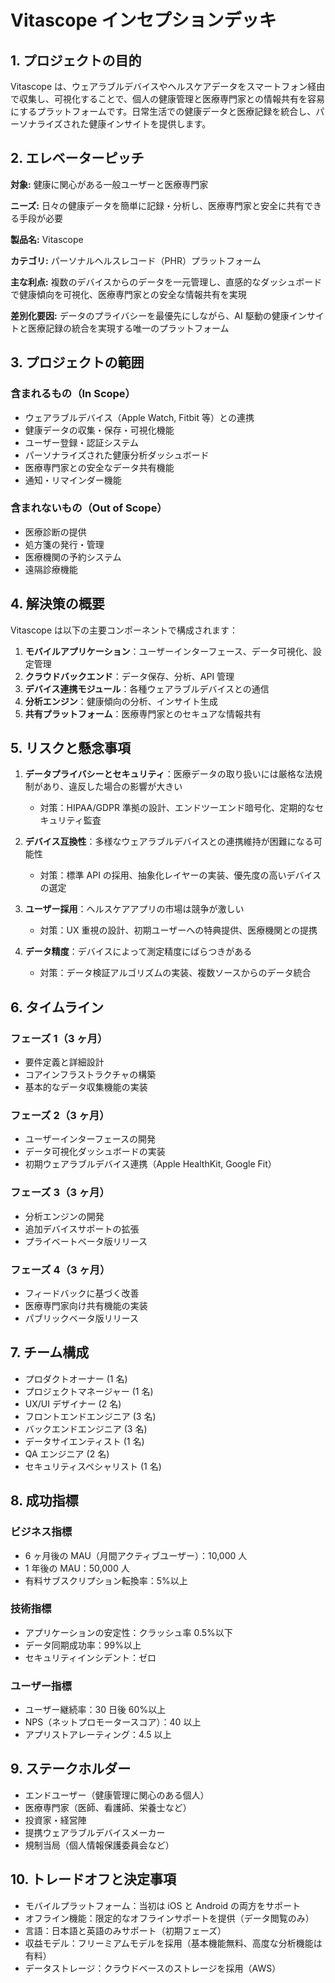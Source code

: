 # Vitascope インセプションデッキ

## 1. プロジェクトの目的

Vitascope は、ウェアラブルデバイスやヘルスケアデータをスマートフォン経由で収集し、可視化することで、個人の健康管理と医療専門家との情報共有を容易にするプラットフォームです。日常生活での健康データと医療記録を統合し、パーソナライズされた健康インサイトを提供します。

## 2. エレベーターピッチ

**対象:** 健康に関心がある一般ユーザーと医療専門家

**ニーズ:** 日々の健康データを簡単に記録・分析し、医療専門家と安全に共有できる手段が必要

**製品名:** Vitascope

**カテゴリ:** パーソナルヘルスレコード（PHR）プラットフォーム

**主な利点:** 複数のデバイスからのデータを一元管理し、直感的なダッシュボードで健康傾向を可視化、医療専門家との安全な情報共有を実現

**差別化要因:** データのプライバシーを最優先にしながら、AI 駆動の健康インサイトと医療記録の統合を実現する唯一のプラットフォーム

## 3. プロジェクトの範囲

### 含まれるもの（In Scope）

- ウェアラブルデバイス（Apple Watch, Fitbit 等）との連携
- 健康データの収集・保存・可視化機能
- ユーザー登録・認証システム
- パーソナライズされた健康分析ダッシュボード
- 医療専門家との安全なデータ共有機能
- 通知・リマインダー機能

### 含まれないもの（Out of Scope）

- 医療診断の提供
- 処方箋の発行・管理
- 医療機関の予約システム
- 遠隔診療機能

## 4. 解決策の概要

Vitascope は以下の主要コンポーネントで構成されます：

1. **モバイルアプリケーション**：ユーザーインターフェース、データ可視化、設定管理
2. **クラウドバックエンド**：データ保存、分析、API 管理
3. **デバイス連携モジュール**：各種ウェアラブルデバイスとの通信
4. **分析エンジン**：健康傾向の分析、インサイト生成
5. **共有プラットフォーム**：医療専門家とのセキュアな情報共有

## 5. リスクと懸念事項

1. **データプライバシーとセキュリティ**：医療データの取り扱いには厳格な法規制があり、違反した場合の影響が大きい

   - 対策：HIPAA/GDPR 準拠の設計、エンドツーエンド暗号化、定期的なセキュリティ監査

2. **デバイス互換性**：多様なウェアラブルデバイスとの連携維持が困難になる可能性

   - 対策：標準 API の採用、抽象化レイヤーの実装、優先度の高いデバイスの選定

3. **ユーザー採用**：ヘルスケアアプリの市場は競争が激しい

   - 対策：UX 重視の設計、初期ユーザーへの特典提供、医療機関との提携

4. **データ精度**：デバイスによって測定精度にばらつきがある
   - 対策：データ検証アルゴリズムの実装、複数ソースからのデータ統合

## 6. タイムライン

### フェーズ 1（3 ヶ月）

- 要件定義と詳細設計
- コアインフラストラクチャの構築
- 基本的なデータ収集機能の実装

### フェーズ 2（3 ヶ月）

- ユーザーインターフェースの開発
- データ可視化ダッシュボードの実装
- 初期ウェアラブルデバイス連携（Apple HealthKit, Google Fit）

### フェーズ 3（3 ヶ月）

- 分析エンジンの開発
- 追加デバイスサポートの拡張
- プライベートベータ版リリース

### フェーズ 4（3 ヶ月）

- フィードバックに基づく改善
- 医療専門家向け共有機能の実装
- パブリックベータ版リリース

## 7. チーム構成

- プロダクトオーナー (1 名)
- プロジェクトマネージャー (1 名)
- UX/UI デザイナー (2 名)
- フロントエンドエンジニア (3 名)
- バックエンドエンジニア (3 名)
- データサイエンティスト (1 名)
- QA エンジニア (2 名)
- セキュリティスペシャリスト (1 名)

## 8. 成功指標

### ビジネス指標

- 6 ヶ月後の MAU（月間アクティブユーザー）：10,000 人
- 1 年後の MAU：50,000 人
- 有料サブスクリプション転換率：5%以上

### 技術指標

- アプリケーションの安定性：クラッシュ率 0.5%以下
- データ同期成功率：99%以上
- セキュリティインシデント：ゼロ

### ユーザー指標

- ユーザー継続率：30 日後 60%以上
- NPS（ネットプロモータースコア）：40 以上
- アプリストアレーティング：4.5 以上

## 9. ステークホルダー

- エンドユーザー（健康管理に関心のある個人）
- 医療専門家（医師、看護師、栄養士など）
- 投資家・経営陣
- 提携ウェアラブルデバイスメーカー
- 規制当局（個人情報保護委員会など）

## 10. トレードオフと決定事項

- モバイルプラットフォーム：当初は iOS と Android の両方をサポート
- オフライン機能：限定的なオフラインサポートを提供（データ閲覧のみ）
- 言語：日本語と英語のみサポート（初期フェーズ）
- 収益モデル：フリーミアムモデルを採用（基本機能無料、高度な分析機能は有料）
- データストレージ：クラウドベースのストレージを採用（AWS）
